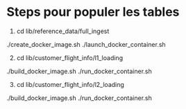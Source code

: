# Steps pour populer les tables
 
1. cd lib/reference_data/full_ingest

./create_docker_image.sh
./launch_docker_container.sh
 
2. cd lib/customer_flight_info/l1_loading

./build_docker_image.sh
./run_docker_container.sh
 
3. cd lib/customer_flight_info/l2_loading

./build_docker_image.sh
./run_docker_container.sh
 
